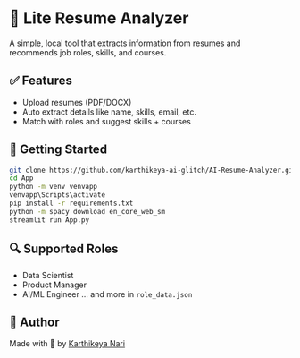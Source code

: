 # 🧠 Lite Resume Analyzer
A simple, local tool that extracts information from resumes and recommends job roles, skills, and courses.

## ✅ Features
- Upload resumes (PDF/DOCX)
- Auto extract details like name, skills, email, etc.
- Match with roles and suggest skills + courses

## 🚀 Getting Started
```bash
git clone https://github.com/karthikeya-ai-glitch/AI-Resume-Analyzer.git
cd App
python -m venv venvapp
venvapp\Scripts\activate
pip install -r requirements.txt
python -m spacy download en_core_web_sm
streamlit run App.py
```

## 🔍 Supported Roles
- Data Scientist
- Product Manager
- AI/ML Engineer
... and more in `role_data.json`

## 📄 Author
Made with 💙 by [Karthikeya Nari](https://github.com/karthikeya-ai-glitch)
